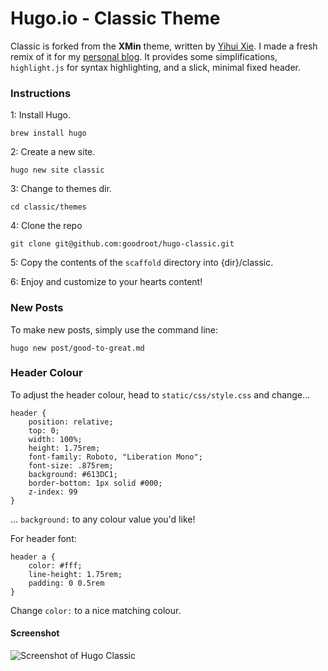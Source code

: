 # Hugo.io - Classic Theme

Classic is forked from the **XMin** theme, written by [Yihui Xie](https://yihui.name). I made a fresh remix of it for my [personal blog](https://goodroot.ca). It provides some simplifications, `highlight.js` for syntax highlighting, and a slick, minimal fixed header.

### Instructions

1: Install Hugo.

```
brew install hugo
```

2: Create a new site.

```
hugo new site classic
```

3: Change to themes dir.

```
cd classic/themes
```

4: Clone the repo

```
git clone git@github.com:goodroot/hugo-classic.git
```

5: Copy the contents of the `scaffold` directory into {dir}/classic.

6: Enjoy and customize to your hearts content!

### New Posts

To make new posts, simply use the command line:

```
hugo new post/good-to-great.md
```

### Header Colour

To adjust the header colour, head to `static/css/style.css` and change...

```
header {
    position: relative;
    top: 0;
    width: 100%;
    height: 1.75rem;
    font-family: Roboto, "Liberation Mono";
    font-size: .875rem;
    background: #613DC1;
    border-bottom: 1px solid #000;
    z-index: 99
}
```

... `background:` to any colour value you'd like!

For header font:

```
header a {
    color: #fff;
    line-height: 1.75rem;
    padding: 0 0.5rem
}
```

Change `color:` to a nice matching colour.

#### Screenshot

![Screenshot of Hugo Classic](/hugo-classic/images/screenshot.png)
